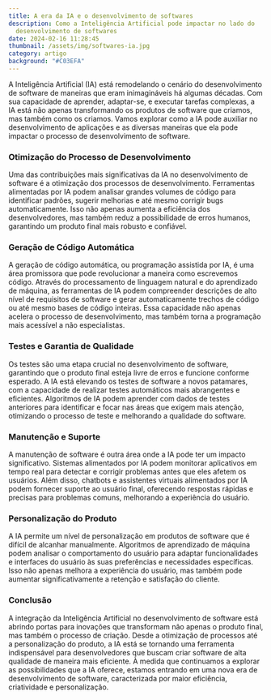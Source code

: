 ```yaml
---
title: A era da IA e o desenvolvimento de softwares
description: Como a Inteligência Artificial pode impactar no lado do
  desenvolvimento de softwares
date: 2024-02-16 11:28:45
thumbnail: /assets/img/softwares-ia.jpg
category: artigo
background: "#C03EFA"
---
```

A Inteligência Artificial (IA) está remodelando o cenário do desenvolvimento de software de maneiras que eram inimagináveis há algumas décadas. Com sua capacidade de aprender, adaptar-se, e executar tarefas complexas, a IA está não apenas transformando os produtos de software que criamos, mas também como os criamos. Vamos explorar como a IA pode auxiliar no desenvolvimento de aplicações e as diversas maneiras que ela pode impactar o processo de desenvolvimento de software.

### Otimização do Processo de Desenvolvimento

Uma das contribuições mais significativas da IA no desenvolvimento de software é a otimização dos processos de desenvolvimento. Ferramentas alimentadas por IA podem analisar grandes volumes de código para identificar padrões, sugerir melhorias e até mesmo corrigir bugs automaticamente. Isso não apenas aumenta a eficiência dos desenvolvedores, mas também reduz a possibilidade de erros humanos, garantindo um produto final mais robusto e confiável.

### Geração de Código Automática

A geração de código automática, ou programação assistida por IA, é uma área promissora que pode revolucionar a maneira como escrevemos código. Através do processamento de linguagem natural e do aprendizado de máquina, as ferramentas de IA podem compreender descrições de alto nível de requisitos de software e gerar automaticamente trechos de código ou até mesmo bases de código inteiras. Essa capacidade não apenas acelera o processo de desenvolvimento, mas também torna a programação mais acessível a não especialistas.

### Testes e Garantia de Qualidade

Os testes são uma etapa crucial no desenvolvimento de software, garantindo que o produto final esteja livre de erros e funcione conforme esperado. A IA está elevando os testes de software a novos patamares, com a capacidade de realizar testes automáticos mais abrangentes e eficientes. Algoritmos de IA podem aprender com dados de testes anteriores para identificar e focar nas áreas que exigem mais atenção, otimizando o processo de teste e melhorando a qualidade do software.

### Manutenção e Suporte

A manutenção de software é outra área onde a IA pode ter um impacto significativo. Sistemas alimentados por IA podem monitorar aplicativos em tempo real para detectar e corrigir problemas antes que eles afetem os usuários. Além disso, chatbots e assistentes virtuais alimentados por IA podem fornecer suporte ao usuário final, oferecendo respostas rápidas e precisas para problemas comuns, melhorando a experiência do usuário.

### Personalização do Produto

A IA permite um nível de personalização em produtos de software que é difícil de alcanhar manualmente. Algoritmos de aprendizado de máquina podem analisar o comportamento do usuário para adaptar funcionalidades e interfaces do usuário às suas preferências e necessidades específicas. Isso não apenas melhora a experiência do usuário, mas também pode aumentar significativamente a retenção e satisfação do cliente.

### Conclusão

A integração da Inteligência Artificial no desenvolvimento de software está abrindo portas para inovações que transformam não apenas o produto final, mas também o processo de criação. Desde a otimização de processos até a personalização do produto, a IA está se tornando uma ferramenta indispensável para desenvolvedores que buscam criar software de alta qualidade de maneira mais eficiente. À medida que continuamos a explorar as possibilidades que a IA oferece, estamos entrando em uma nova era de desenvolvimento de software, caracterizada por maior eficiência, criatividade e personalização.